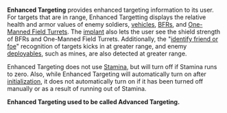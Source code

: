 **Enhanced Targeting** provides enhanced targeting information to its user. For
targets that are in range, Enhanced Targetting displays the relative health and
armor values of enemy soldiers, [vehicles](../vehicles/Vehicle.md),
[BFRs](../vehicles/BattleFrame_Robotics.md), and
[One-Manned Field Turrets](../weapons/One-Manned_Field_Turret.md). The
[implant](index.md) also lets the user see the shield strength of BFRs and
One-Manned Field Turrets. Additionally, the
"[identify friend or foe](../terminology/IFF.md)" recognition of targets kicks
in at greater range, and enemy
[deployables](../weapons/Adaptive_Construction_Engine.md), such as mines, are
also detected at greater range.

Enhanced Targeting does not use [Stamina](../terminology/Stamina.md), but will
turn off if Stamina runs to zero. Also, while Enhanced Targeting will
automatically turn on after [initialization](../items/Initialization_timer.md),
it does not automatically turn on if it has been turned off manually or as a
result of running out of Stamina.

**Enhanced Targeting used to be called Advanced Targeting.**

